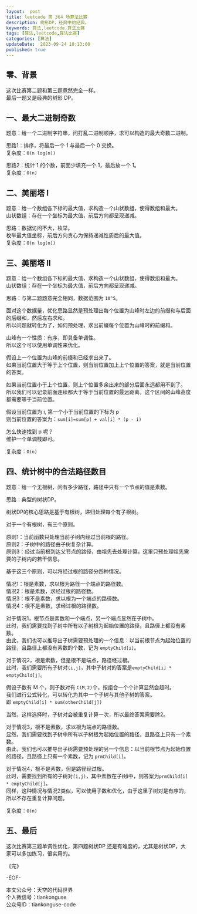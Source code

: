 ```yaml
---   
layout:  post  
title: leetcode 第 364 场算法比赛  
description: 树形DP，经典中的经典。          
keywords: 算法,leetcode,算法比赛  
tags: [算法,leetcode,算法比赛]    
categories: [算法]  
updateDate:  2023-09-24 18:13:00  
published: true  
---  
```



## 零、背景  


这次比赛第二题和第三题竟然完全一样。  
最后一题又是经典的树形 DP。  


## 一、最大二进制奇数  


题意：给一个二进制字符串，问打乱二进制顺序，求可以构造的最大奇数二进制。  


思路1：排序，将最后一个 1 与最后一个 0 交换。  
复杂度：`O(n log(n))`  


思路2：统计 1 的个数，前面少填充一个 1，最后放一个 1。  
复杂度：`O(n)`  


## 二、美丽塔 I  


题意：给一个数组各下标的最大值，求构造一个山状数组，使得数组和最大。  
山状数组：存在一个坐标为最大值，前后方向都呈现递减。  


思路：数据访问不大，枚举。  
枚举最大值坐标，前后方向贪心为保持递减性质后的最大值。  
复杂度：`O(n log(n))`  


## 三、美丽塔 II  


题意：给一个数组各下标的最大值，求构造一个山状数组，使得数组和最大。  
山状数组：存在一个坐标为最大值，前后方向都呈现递减。  


思路：与第二题题意完全相同，数据范围为 `10^5`。    


面对这个数据量，优化思路显然是预处理出每个位置为山峰时左边的前缀和与后面的后缀和，然后左右求和。  
所以问题就转化为了，如何预处理，求出前缀每个位置为山峰时的前缀和。  


山峰有一个性质：有序，即具备单调性。  
所以这个可以使用单调性来优化。  


假设上一个位置为山峰的前缀和已经求出来了。  
如果当前位置大于等于上个位置，则当前位置加上上个位置的答案，就是当前位置的答案。  


如果当前位置小于上个位置，则上个位置多余出来的部分后面永远都用不到了。  
所以我们可以记录前面连续都大于等于当前位置的最远距离，这个区间的山峰高度都需要等于当前位置。  


假设当前位置为 i, 第一个小于当前位置的下标为 p  
则当前位置的答案为：`sum[i]=sum[p] + val[i] * (p - i)`  


怎么快速找到 p 呢？  
维护一个单调栈即可。  


复杂度：`O(n)`  


## 四、统计树中的合法路径数目  


题意：给一个无根树，问有多少路径，路径中只有一个节点的值是素数。  


思路：典型的树状DP。  


树状DP的核心思路是基于有根树，递归处理每个有子根树。  


对于一个有根树，有三个原则。  


原则1：当前函数只处理当前子树内经过当前根的路径。  
原则2：子树中的路径由子树复杂计算。  
原则3：经过当前根到达父节点的路径，由祖先去处理计算，这里只预处理祖先需要的子树内的若干信息。  


基于这三个原则，可以将经过根的路径分四种情况。  


情况1：根是素数，求以根为路径一个端点的路径数。  
情况2：根是素数，求经过根的路径数。  
情况3：根不是素数，求以根为一个端点的路径数。  
情况4：根不是素数，求经过根的路径数。  


对于情况1，根节点是素数和一个端点，另一个端点显然在子树中。  
此时，我们需要找到子树中所有以子树根为起始位置的路径，且路径上都没有素数。  
由此，我们也可以推导出子树需要预处理的一个信息：以当前根节点为起始位置的路径，且路径上都没有素数的个数，记为 `emptyChild[i]`。  


对于情况2，根是素数，但是根不是端点，路径经过根。  
此时，我们需要所有子树对`(i,j)`，其中子树对的答案是`emptyChild[i] * emptyChild[j]`。  


假设子数有 M 个，则子数对有 `C(M,2)`个，按组合一个个计算显然会超时。  
我们进行公式转化，可以转化为其中一个子树与其他子树的答案。  
即 `emptyChild[i] * sum(otherChild[j])`  


当然，这样选择时，子树对会被重复计算一次，所以最终答案需要除2。  


对于情况3，根不是素数，求以根为端点的路径数。  
显然，我们需要找到子树中所有以子树根为起始位置的路径，且路径上只有一个素数。  
由此，我们也可以推导出子树需要预处理的另一个信息：以当前根节点为起始位置的路径，且路径上只有一个素数，记为 `prmChild[i]`。  


对于情况4，根不是素数，但是路径经过根。  
此时，需要找到所有的子树对`[i,j)`，其中素数在子树i中，则答案为`prmChild[i] * emptyChild[j]`。  
同样，这种情况与情况2类似，可以使用子数和优化，由于这里子树对是有序的，所以不存在重复计算问题。  


复杂度：`O(n)`  


## 五、最后  


这次比赛第三题单调性优化，第四题树状DP 还是有难度的，尤其是树状DP，大家可以多加练习，很实用的。  


《完》  


-EOF-  



本文公众号：天空的代码世界  
个人微信号：tiankonguse  
公众号ID：tiankonguse-code  
  

